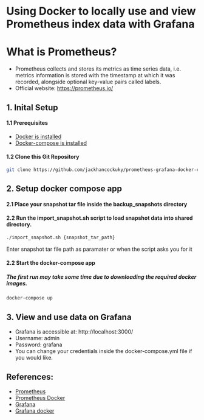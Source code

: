 # Using Docker to locally use and view Prometheus index data with Grafana

# What is Prometheus?

- Prometheus collects and stores its metrics as time series data, i.e. metrics information is stored with the timestamp at which it was recorded, alongside optional key-value pairs called labels.
- Official website: https://prometheus.io/
&nbsp;

## 1. Inital Setup
#### 1.1 Prerequisites
- [Docker is installed](https://docs.docker.com/engine/install/)
- [Docker-compose is installed](https://docs.docker.com/compose/install/)

#### 1.2 Clone this Git Repository
```bash
git clone https://github.com/jackhancockuky/prometheus-grafana-docker-container
```


## 2. Setup docker compose app

#### 2.1 Place your snapshot tar file inside the backup_snapshots directory

#### 2.2 Run the import_snapshot.sh script to load snapshot data into shared directory.
```bash
./import_snapshot.sh {snapshot_tar_path}
```
Enter snapshot tar file path as paramater or when the script asks you for it

#### 2.2 Start the docker-compose app
##### The first run may take some time due to downloading the required docker images.
```bash
docker-compose up
```

## 3. View and use data on Grafana
- Grafana is accessible at: http://localhost:3000/
- Username: admin
- Password: grafana
- You can change your credentials inside the docker-compose.yml file if you would like.

## References:
- [Prometheus](https://prometheus.io/)
- [Prometheus Docker](https://hub.docker.com/r/prom/prometheus)
- [Grafana](https://grafana.com/)
- [Grafana docker](https://grafana.com/docs/grafana/latest/setup-grafana/installation/docker/)
